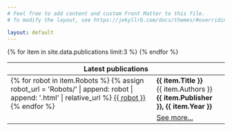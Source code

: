 ```yaml
---
# Feel free to add content and custom Front Matter to this file.
# To modify the layout, see https://jekyllrb.com/docs/themes/#overriding-theme-defaults

layout: default
---
```




<table>
<thead>
    <tr>
        <th colspan="2">Latest publications</th>
    </tr>
</thead>
<tbody>
{% for item in site.data.publications limit:3 %}
    <tr>
        <td>
        {% for robot in item.Robots %}
            {% assign robot_url = 'Robots/' | append: robot | append: '.html' | relative_url %}
            <a class="page-link" href="{{ robot_url }}">{{ robot }}</a>
        {% endfor %}
        </td>
        <td> <strong>{{ item.Title }}</strong>
            <br/>
            {{ item.Authors }}
            <br/>
            <strong>{{ item.Publisher }}, {{ item.Year }}</strong>
        </td>
    </tr>
{% endfor %}
    <tr>
        <td></td>
        <td><a class="page-link" href="{{ '/publications.html' | relative_url }}">See more...</a>
        </td>
    </tr>
</tbody>
</table>